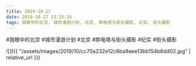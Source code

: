 ```yaml
---
title: 2019-10-27
date: 2019-10-27 13:33:15
tags: 我眼中的北京, 城市漫游计划, 北京, 胖电塔与街头摄影, 纪实, 街头摄影
---
```




#我眼中的北京 #城市漫游计划 #北京 #胖电塔与街头摄影 #纪实 #街头摄影

![]({{ "/assets/images/2019/10/cc70a232e12c6ba9aee13bb154b8dd02.jpg" | relative_url }})
